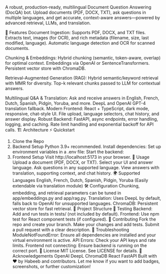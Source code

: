 A robust, production-ready, multilingual Document Question Answering (DocQA) bot. Upload documents (PDF, DOCX, TXT), ask questions in multiple languages, and get accurate, context-aware answers—powered by advanced retrieval, LLMs, and translation.


🚀 Features
Document Ingestion:
Supports PDF, DOCX, and TXT files.
Extracts text, images (for OCR), and rich metadata (filename, size, last modified, language).
Automatic language detection and OCR for scanned documents.

Chunking & Embeddings:
Hybrid chunking (semantic, token-aware, overlap) for optimal context.
Embeddings via OpenAI or SentenceTransformers.
Persistent vector store with ChromaDB.

Retrieval-Augmented Generation (RAG):
Hybrid semantic/keyword retrieval with MMR for diversity.
Top-k relevant chunks passed to LLM for contextual answers.

Multilingual Q&A & Translation:
Ask and receive answers in English, French, Dutch, Spanish, Pidgin, Yoruba, and more.
DeepL and OpenAI GPT-4 translation fallback.
Modern Frontend:
React + TypeScript, dark mode, responsive, chat-style UI.
File upload, language selectors, chat history, and answer display.
Robust Backend:
FastAPI, async endpoints, error handling, logging, and caching.
Rate limit handling and exponential backoff for API calls.
🏗️ Architecture
⚡ Quickstart
1. Clone the Repo
2. Backend Setup
Python 3.9+ recommended.
Install dependencies:
Set up environment variables in a .env file:
Start the backend:
3. Frontend Setup
Visit http://localhost:5173 in your browser.
📝 Usage
Upload a document (PDF, DOCX, or TXT).
Select your UI and answer language.
Ask questions in any supported language.
View answers with translation, supporting context, and chat history.
🌍 Supported Languages
English, French, Dutch, Spanish, Pidgin, Yoruba
(Easily extendable via translation module)
🛠️ Configuration
Chunking, embedding, and retrieval parameters can be tuned in app/embeddings.py and app/rag.py.
Translation: Uses DeepL by default, falls back to OpenAI for unsupported languages.
ChromaDB: Persistent vector store for fast retrieval.
🧩 Project Structure
🧪 Testing
Backend:
Add and run tests in tests/ (not included by default).
Frontend:
Use npm test for React component tests (if configured).
🤝 Contributing
Fork the repo and create your branch.
Make your changes and add tests.
Submit a pull request with a clear description.
🐛 Troubleshooting
ModuleNotFoundError: Ensure all dependencies are installed and your virtual environment is active.
API Errors: Check your API keys and rate limits.
Frontend not connecting: Ensure backend is running on the correct port.
📄 License
MIT License.
See LICENSE for details.
🙏 Acknowledgements
OpenAI
DeepL
ChromaDB
React
FastAPI
Built with ❤️ by Habeeb and contributors.
Let me know if you want to add badges, screenshots, or further customization!
